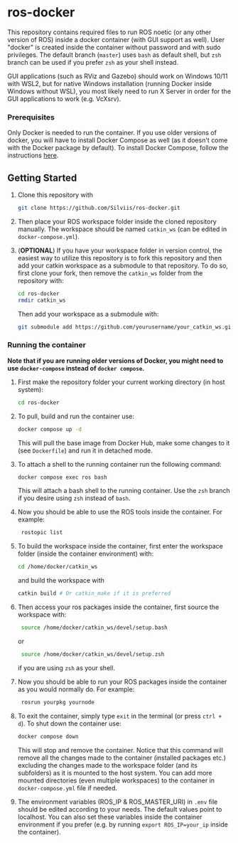 # ros-docker
This repository contains required files to run ROS noetic (or any other version of ROS) inside a docker container (with GUI support as well). User "docker" is created inside the container without password and with sudo privileges. The default branch (`master`) uses `bash` as default shell, but `zsh` branch can be used if you prefer `zsh` as your shell instead. 

GUI applications (such as RViz and Gazebo) should work on Windows 10/11 with WSL2, but for native Windows installation (running Docker inside Windows without WSL), you most likely need to run X Server in order for the GUI applications to work (e.g. VcXsrv).


### Prerequisites

Only Docker is needed to run the container. If you use older versions of docker, you will have to install Docker Compose as well (as it doesn't come with the Docker package by default). To install Docker Compose, follow the instructions [here](https://docs.docker.com/compose/install/).

## Getting Started

1. Clone this repository with
   ```sh
   git clone https://github.com/Silviis/ros-docker.git
   ```

2. Then place your ROS workspace folder inside the cloned repository manually. The workspace should be named `catkin_ws` (can be edited in `docker-compose.yml`). 

3. (**OPTIONAL**) If you have your workspace folder in version control, the easiest way to utilize this repository is to fork this repository and then add your catkin workspace as a submodule to that     repository. To do so, first clone your fork, then remove the `catkin_ws` folder from the repository with:
      ```sh
      cd ros-docker
      rmdir catkin_ws
      ```

      Then add your workspace as a submodule with:
      ```sh
      git submodule add https://github.com/yourusername/your_catkin_ws.git catkin_ws
      ```
   



### Running the container

**Note that if you are running older versions of Docker, you might need to use `docker-compose` instead of `docker compose`.**
1. First make the repository folder your current working directory (in host system):
   ```sh
   cd ros-docker
   ```


2. To pull, build and run the container use:
   ```sh
   docker compose up -d
   ```

   This will pull the base image from Docker Hub, make some changes to it (see `Dockerfile`) and run it in detached mode.

3. To attach a shell to the running container run the following command:
   ```sh
   docker compose exec ros bash
   ```
   This will attach a bash shell to the running container. Use the `zsh` branch if you desire using `zsh` instead of `bash`.
   

4. Now you should be able to use the ROS tools inside the container. For example:
   ```sh
    rostopic list
   ```

5. To build the workspace inside the container, first enter the workspace folder (inside the container environment) with:
   ```sh
   cd /home/docker/catkin_ws
   ```
   and build the workspace with
   ```sh
   catkin build # Or catkin_make if it is preferred
   ```

6. Then access your ros packages inside the container, first source the workspace with:
   ```sh
    source /home/docker/catkin_ws/devel/setup.bash
   ```
   or 
   ```sh
    source /home/docker/catkin_ws/devel/setup.zsh
   ```  
    if you are using `zsh` as your shell.

7. Now you should be able to run your ROS packages inside the container as you would normally do. For example:
   ```sh
    rosrun yourpkg yournode
   ```

8. To exit the container, simply type `exit` in the terminal (or press `ctrl + d`). To shut down the container use:
   ```sh
   docker compose down
   ```
   This will stop and remove the container. Notice that this command will remove all the changes made to the container (installed packages etc.) excluding the changes made to the workspace folder (and its subfolders) as it is mounted to the host system. You can add more mounted directories (even multiple workspaces) to the container in `docker-compose.yml` file if needed.

9. The environment variables (ROS_IP & ROS_MASTER_URI) in `.env` file should be edited according to your needs. The default values point to localhost. You can also set these variables inside the container environment if you prefer (e.g. by running `export ROS_IP=your_ip` inside the container).
